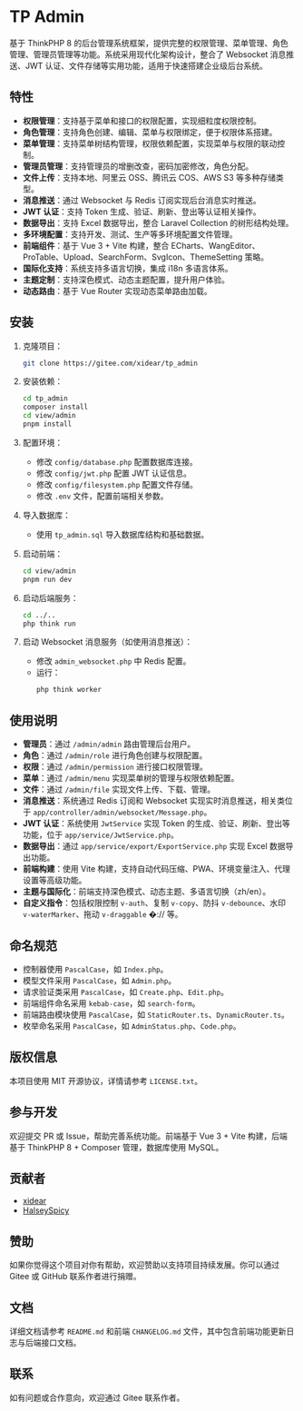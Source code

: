 

# TP Admin

基于 ThinkPHP 8 的后台管理系统框架，提供完整的权限管理、菜单管理、角色管理、管理员管理等功能。系统采用现代化架构设计，整合了 Websocket 消息推送、JWT 认证、文件存储等实用功能，适用于快速搭建企业级后台系统。

## 特性

- **权限管理**：支持基于菜单和接口的权限配置，实现细粒度权限控制。
- **角色管理**：支持角色创建、编辑、菜单与权限绑定，便于权限体系搭建。
- **菜单管理**：支持菜单树结构管理，权限依赖配置，实现菜单与权限的联动控制。
- **管理员管理**：支持管理员的增删改查，密码加密修改，角色分配。
- **文件上传**：支持本地、阿里云 OSS、腾讯云 COS、AWS S3 等多种存储类型。
- **消息推送**：通过 Websocket 与 Redis 订阅实现后台消息实时推送。
- **JWT 认证**：支持 Token 生成、验证、刷新、登出等认证相关操作。
- **数据导出**：支持 Excel 数据导出，整合 Laravel Collection 的树形结构处理。
- **多环境配置**：支持开发、测试、生产等多环境配置文件管理。
- **前端组件**：基于 Vue 3 + Vite 构建，整合 ECharts、WangEditor、ProTable、Upload、SearchForm、SvgIcon、ThemeSetting 策略。
- **国际化支持**：系统支持多语言切换，集成 i18n 多语言体系。
- **主题定制**：支持深色模式、动态主题配置，提升用户体验。
- **动态路由**：基于 Vue Router 实现动态菜单路由加载。

## 安装

1. 克隆项目：
   ```bash
   git clone https://gitee.com/xidear/tp_admin
   ```

2. 安装依赖：
   ```bash
   cd tp_admin
   composer install
   cd view/admin
   pnpm install
   ```

3. 配置环境：
   - 修改 `config/database.php` 配置数据库连接。
   - 修改 `config/jwt.php` 配置 JWT 认证信息。
   - 修改 `config/filesystem.php` 配置文件存储。
   - 修改 `.env` 文件，配置前端相关参数。

4. 导入数据库：
   - 使用 `tp_admin.sql` 导入数据库结构和基础数据。

5. 启动前端：
   ```bash
   cd view/admin
   pnpm run dev
   ```

6. 启动后端服务：
   ```bash
   cd ../..
   php think run
   ```

7. 启动 Websocket 消息服务（如使用消息推送）：
   - 修改 `admin_websocket.php` 中 Redis 配置。
   - 运行：
     ```bash
     php think worker
     ```

## 使用说明

- **管理员**：通过 `/admin/admin` 路由管理后台用户。
- **角色**：通过 `/admin/role` 进行角色创建与权限配置。
- **权限**：通过 `/admin/permission` 进行接口权限管理。
- **菜单**：通过 `/admin/menu` 实现菜单树的管理与权限依赖配置。
- **文件**：通过 `/admin/file` 实现文件上传、下载、管理。
- **消息推送**：系统通过 Redis 订阅和 Websocket 实现实时消息推送，相关类位于 `app/controller/admin/websocket/Message.php`。
- **JWT 认证**：系统使用 `JwtService` 实现 Token 的生成、验证、刷新、登出等功能，位于 `app/service/JwtService.php`。
- **数据导出**：通过 `app/service/export/ExportService.php` 实现 Excel 数据导出功能。
- **前端构建**：使用 Vite 构建，支持自动代码压缩、PWA、环境变量注入、代理设置等高级功能。
- **主题与国际化**：前端支持深色模式、动态主题、多语言切换（zh/en）。
- **自定义指令**：包括权限控制 `v-auth`、复制 `v-copy`、防抖 `v-debounce`、水印 `v-waterMarker`、拖动 `v-draggable` �:// 等。

## 命名规范

- 控制器使用 `PascalCase`，如 `Index.php`。
- 模型文件采用 `PascalCase`，如 `Admin.php`。
- 请求验证类采用 `PascalCase`，如 `Create.php`、`Edit.php`。
- 前端组件命名采用 `kebab-case`，如 `search-form`。
- 前端路由模块使用 `PascalCase`，如 `StaticRouter.ts`、`DynamicRouter.ts`。
- 枚举命名采用 `PascalCase`，如 `AdminStatus.php`、`Code.php`。

## 版权信息

本项目使用 MIT 开源协议，详情请参考 `LICENSE.txt`。

## 参与开发

欢迎提交 PR 或 Issue，帮助完善系统功能。前端基于 Vue 3 + Vite 构建，后端基于 ThinkPHP 8 + Composer 管理，数据库使用 MySQL。

## 贡献者

- [xidear](https://gitee.com/xidear)
- [HalseySpicy](https://github.com/HalseySpicy)

## 赞助

如果你觉得这个项目对你有帮助，欢迎赞助以支持项目持续发展。你可以通过 Gitee 或 GitHub 联系作者进行捐赠。

## 文档

详细文档请参考 `README.md` 和前端 `CHANGELOG.md` 文件，其中包含前端功能更新日志与后端接口文档。

## 联系

如有问题或合作意向，欢迎通过 Gitee 联系作者。